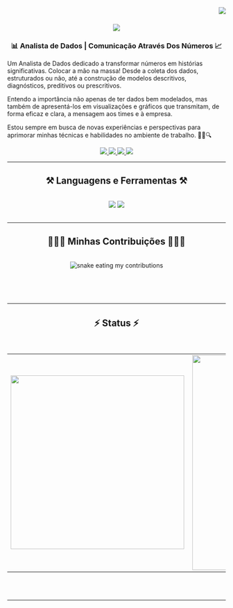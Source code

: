 <img align="right" src="https://visitor-badge.laobi.icu/badge?page_id=WBarone.WBarone" />

<h1 align="center">
    <img src="https://readme-typing-svg.herokuapp.com/?font=Righteous&size=35&center=true&vCenter=true&width=500&height=70&duration=4000&lines=Olá!+👋🏽;+Eu+sou+Willian+Barone!;" />
</h1>

<h3 align="center">📊 Analista de Dados | Comunicação Através Dos Números 📈</h3>


Um Analista de Dados dedicado a transformar números em histórias significativas. Colocar a mão na massa! Desde a coleta dos dados, estruturados ou não, até a construção de modelos descritivos, diagnósticos, preditivos ou prescritivos.

Entendo a importância não apenas de ter dados bem modelados, mas também de apresentá-los em visualizações e gráficos que transmitam, de forma eficaz e clara, a mensagem aos times e à empresa.

Estou sempre em busca de novas experiências e perspectivas para aprimorar minhas técnicas e habilidades no ambiente de trabalho. 🚀🎲🔍

</div>
 
<div align="center"> 
   <a href="https://www.linkedin.com/in/willian-barone-479879154" target="_blank">
    <img src="https://img.shields.io/badge/LinkedIn-0077B5?style=flat-square&logo=linkedin&logoColor=white" target="_blank" />
  </a>
   <a href="https://medium.com/@willian.barone" target="_blank">
    <img src="https://img.shields.io/badge/-Medium-black?style=flat-square&logo=linke&logoColor=white" target="_blank" />
  </a>
  <a href="mailto:willianbarone1@gmail.com">
    <img src="https://img.shields.io/badge/Gmail-333333?style=flat-square&logo=gmail&logoColor=red" />
  </a>
  <a href="https://WBarone.github.io" target="_blank">
     <img src="https://img.shields.io/badge/Portfolio-FF5722?style=flat-square&logo=todoist&logoColor=white" target="_blank" />
  </a>
</div>

 <hr/>
 
<h2 align="center">⚒️ Languagens e Ferramentas ⚒️</h2>
<br/>
<div align="center">
    <img src="https://skillicons.dev/icons?i=css,figma,github,html,mysql,notion" />
    <img src="https://skillicons.dev/icons?i=pycharm,python,vscode" /><br>
</div>

<br/>
<hr/>

<div align="center">
  <h2>👨🏽‍💻 Minhas Contribuições 👨🏽‍💻</h2>
  <br>
  <img alt="snake eating my contributions" src="https://raw.githubusercontent.com/WBarone/WBarone/output/github-contribution-grid-snake.svg" />
  
  <br/><br/><br/>
</div>

<hr/>

<h2 align="center">⚡ Status ⚡</h2>
<br>
<center>
<table>
    <tr>
        <td><img width="400px" align="left" src="https://github-readme-stats.vercel.app/api/top-langs/?username=WBarone&hide=html&layout=compact&theme=nightowl" /></td>
        <td><img width="495px" align="left" src="https://github-readme-stats.vercel.app/api?username=WBarone&theme=nightowl"/></td>
    </tr>   
</table>
</center> 
<br/><br/>

<hr/>
